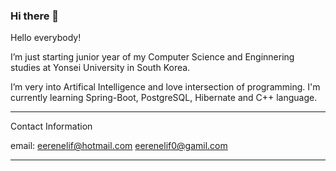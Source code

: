 ### Hi there 👋

Hello everybody!

I’m just starting junior year of my Computer Science and Enginnering studies at Yonsei University in South Korea. 

I’m very into Artifical Intelligence and love intersection of programming. I'm currently learning Spring-Boot, PostgreSQL, Hibernate and C++ language.

--- 

Contact Information

email: eerenelif@hotmail.com
       eerenelif0@gamil.com
       
---

 
 

<!--
**Eer3n/Eer3n** is a ✨ _special_ ✨ repository because its `README.md` (this file) appears on your GitHub profile.

Here are some ideas to get you started:

- 🔭 I’m currently working on ...
- 🌱 I’m currently learning ...
- 👯 I’m looking to collaborate on ...
- 🤔 I’m looking for help with ...
- 💬 Ask me about ...
- 📫 How to reach me: ...
- 😄 Pronouns: ...
- ⚡ Fun fact: ...
-->
